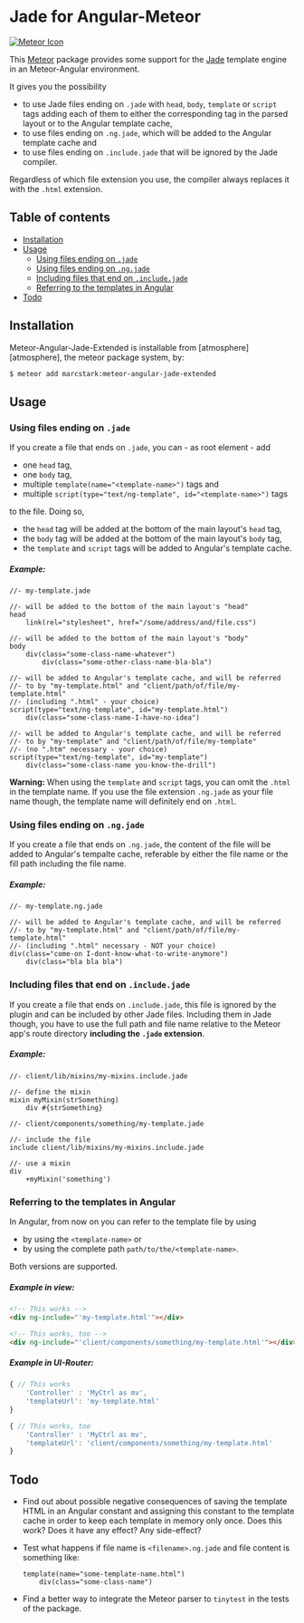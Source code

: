 Jade for Angular-Meteor
=======================

[![Meteor Icon](http://icon.meteor.com/package/marcstark:meteor-angular-jade-extended)](https://atmospherejs.com/marcstark/meteor-angular-jade-extended)

This [Meteor](https://www.meteor.com/) package provides some support for the
[Jade](http://jade-lang.com/) template engine in an Meteor-Angular environment.

It gives you the possibility

* to use Jade files ending on ```.jade``` with ```head```, ```body```,
    ```template``` or ```script``` tags adding each of them to either the
    corresponding tag in the parsed layout or to the Angular template cache,
* to use files ending on ```.ng.jade```, which will be added to
    the Angular template cache and
* to use files ending on ```.include.jade``` that will be ignored by
    the Jade compiler.

Regardless of which file extension you use, the compiler always replaces it with
the ```.html``` extension.



Table of contents
-----------------

* [Installation](#installation)
* [Usage](#usage)
    * [Using files ending on ```.jade```](#using-files-ending-on-jade)
    * [Using files ending on ```.ng.jade```](#using-files-ending-on-ngjade)
    * [Including files that end on ```.include.jade```](#including-files-that-end-on-includejade)
    * [Referring to the templates in Angular](#referring-to-the-templates-in-angular)
* [Todo](#todo)



Installation
------------

Meteor-Angular-Jade-Extended is installable from [atmosphere][atmosphere],
the meteor package system, by:

```sh
$ meteor add marcstark:meteor-angular-jade-extended
```



Usage
-----

### Using files ending on ```.jade```

If you create a file that ends on ```.jade```, you can - as root element - add

* one ```head``` tag,
* one ```body``` tag,
* multiple ```template(name="<template-name>")``` tags and
* multiple ```script(type="text/ng-template", id="<template-name>")``` tags

to the file. Doing so,

* the ```head``` tag will be added at the bottom of the
    main layout's ```head``` tag,
* the ```body``` tag will be added at the bottom of the
    main layout's ```body``` tag,
* the ```template``` and ```script``` tags will be added to Angular's
    template cache.

##### Example:

``` Jade
//- my-template.jade

//- will be added to the bottom of the main layout's "head"
head
    link(rel="stylesheet", href="/some/address/and/file.css")

//- will be added to the bottom of the main layout's "body"
body
    div(class="some-class-name-whatever")
        div(class="some-other-class-name-bla-bla")

//- will be added to Angular's template cache, and will be referred
//- to by "my-template.html" and "client/path/of/file/my-template.html"
//- (including ".html" - your choice)
script(type="text/ng-template", id="my-template.html")
    div(class="some-class-name-I-have-no-idea")

//- will be added to Angular's template cache, and will be referred
//- to by "my-template" and "client/path/of/file/my-template"
//- (no ".htm" necessary - your choice)
script(type="text/ng-template", id="my-template")
    div(class="some-class-name you-know-the-drill")
```

**Warning:** When using the ```template``` and ```script``` tags, you can omit
the ```.html``` in the template name. If you use the file extension ```.ng.jade```
as your file name though, the template name will definitely end on ```.html```.

### Using files ending on ```.ng.jade```

If you create a file that ends on ```.ng.jade```, the content of the file
will be added to Angular's tempalte cache, referable by either the
file name or the fill path including the file name.

##### Example:

``` Jade
//- my-template.ng.jade

//- will be added to Angular's template cache, and will be referred
//- to by "my-template.html" and "client/path/of/file/my-template.html"
//- (including ".html" necessary - NOT your choice)
div(class="come-on I-dont-know-what-to-write-anymore")
    div(class="bla bla bla")
```

### Including files that end on ```.include.jade```

If you create a file that ends on ```.include.jade```, this file is ignored
by the plugin and can be included by other Jade files. Including them in Jade
though, you have to use the full path and file name relative to the Meteor app's
route directory **including the ```.jade``` extension**.

##### Example:

``` Jade
//- client/lib/mixins/my-mixins.include.jade

//- define the mixin
mixin myMixin(strSomething)
    div #{strSomething}
```

``` Jade
//- client/components/something/my-template.jade

//- include the file
include client/lib/mixins/my-mixins.include.jade

//- use a mixin
div
    +myMixin('something')
```

### Referring to the templates in Angular

In Angular, from now on you can refer to the template file by using

* by using the ```<template-name>``` or
* by using the complete path ```path/to/the/<template-name>```.

Both versions are supported.

##### Example in view:

``` HTML
<!-- This works -->
<div ng-include="'my-template.html'"></div>

<!-- This works, too -->
<div ng-include="'client/components/something/my-template.html'"></div>
```

##### Example in UI-Router:

``` JavaScript
{ // This works
    'Controller' : 'MyCtrl as mv',
    'templateUrl': 'my-template.html'
}

{ // This works, too
    'Controller' : 'MyCtrl as mv',
    'templateUrl': 'client/components/something/my-template.html'
}
```



Todo
----

* Find out about possible negative consequences of saving the template HTML
    in an Angular constant and assigning this constant to the template cache
    in order to keep each template in memory only once. Does this work? Does
    it have any effect? Any side-effect?
* Test what happens if file name is ```<filename>.ng.jade```
    and file content is something like:

    ``` Jade
    template(name="some-template-name.html")
        div(class="some-class-name")
    ```
* Find a better way to integrate the Meteor parser to ```tinytest```
    in the tests of the package.
